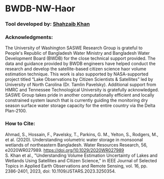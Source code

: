 # BWDB-NW-Haor
### Tool developed by: [Shahzaib Khan](https://scholar.google.com/citations?user=eVEMjKQAAAAJ&hl=en)
### Acknowledgments:
The University of Washington SASWE Research Group is grateful to People's Republic of Bangladesh Water Ministry and Bangladesh Water Development Board (BWDB) for the close technical support provided. The data and guidance provided by BWDB engineers have helped conduct the research and develop the satellite-based citizen science haor volume estimation technique. This work is also supported by NASA-supported project titled “Lake Observations by Citizen Scientists & Satellites” led by University of North Carolina (Dr. Tamlin Pavelsky). Additional support from HMRC and Tennessee Technological University is gratefully acknowledged. SASWE Group takes pride in another computationally efficient and locally constrained system launch that is currently guiding the monitoring dry season surface water storage capacity for the entire country via the Delta Plan-2100.

### How to Cite:
Ahmad, S., Hossain, F., Pavelsky, T., Parkins, G. M., Yelton, S., Rodgers, M., et al. (2020). Understanding volumetric water storage in monsoonal wetlands of northeastern Bangladesh. Water Resources Research, 56, e2020WR027989. https://doi.org/10.1029/2020WR027989    
S. Khan et al., "Understanding Volume Estimation Uncertainty of Lakes and Wetlands Using Satellites and Citizen Science," in IEEE Journal of Selected Topics in Applied Earth Observations and Remote Sensing, vol. 16, pp. 2386-2401, 2023, doi: 10.1109/JSTARS.2023.3250354.
